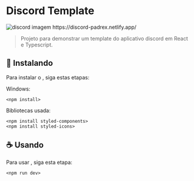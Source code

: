 # Discord Template

<img src="https://arquivos-lelis.s3.us-east-2.amazonaws.com/img/discord+template.png" alt="discord imagem">
https://discord-padrex.netlify.app/

> Projeto para demonstrar um template do aplicativo discord em React e Typescript.

## 🚀 Instalando <template-discord>

Para instalar o <template-discord>, siga estas etapas:

Windows:
```
<npm install>
```
  
Bibliotecas usada:
```
<npm install styled-components>
<npm install styled-icons>
```

## ☕ Usando <template-discord>

Para usar <template-discord>, siga esta etapa:

```
<npm run dev>
```
